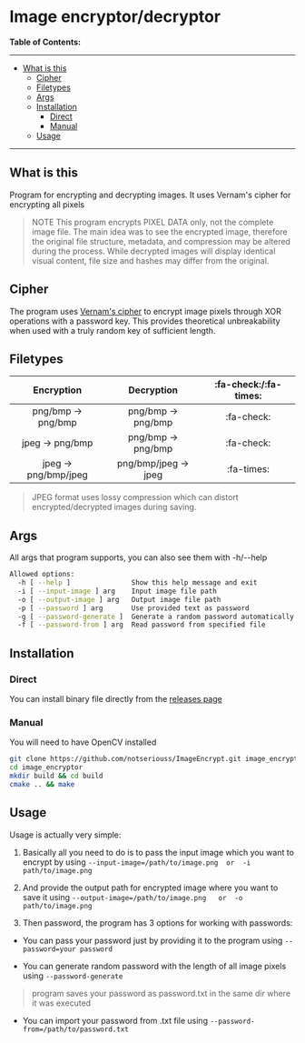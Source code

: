 # Image encryptor/decryptor

**Table of Contents:**
***
- [What is this](#what-is-this)
  - [Cipher](#cipher)
  - [Filetypes](#filetypes)
  - [Args](#args)
  - [Installation](#installation)
    - [Direct](#direct)
    - [Manual](#manual)
  - [Usage](#usage)
***
## What is this
Program for encrypting and decrypting images. It uses Vernam's cipher for encrypting all pixels
> NOTE
> This program encrypts PIXEL DATA only, not the complete image file. The main idea was to see the encrypted image, therefore the original file structure, metadata, and compression may be altered during the process. While decrypted images will display identical visual content, file size and hashes may differ from the original.


## Cipher
The program uses [Vernam's cipher](https://en.wikipedia.org/w/index.php?title=Gilbert_Vernam&section=3#The_Vernam_cipher) to encrypt image pixels through XOR operations with a password key. This provides theoretical unbreakability when used with a truly random key of sufficient length.

## Filetypes
| Encryption | Decryption | :fa-check:/:fa-times: | 
| :--------------: | :--------------:| :-----------: |
| png/bmp -> png/bmp | png/bmp -> png/bmp | :fa-check: |
| jpeg -> png/bmp | png/bmp -> png/bmp | :fa-check: |
| jpeg -> png/bmp/jpeg | png/bmp/jpeg -> jpeg | :fa-times: |

>    JPEG format uses lossy compression which can distort encrypted/decrypted images during saving.

## Args

All args that program supports, you can also see them with -h/--help

```sh
Allowed options:
  -h [ --help ]               Show this help message and exit
  -i [ --input-image ] arg    Input image file path
  -o [ --output-image ] arg   Output image file path
  -p [ --password ] arg       Use provided text as password
  -g [ --password-generate ]  Generate a random password automatically
  -f [ --password-from ] arg  Read password from specified file
  ```

## Installation
### Direct
You can install binary file directly from the [releases page](https://github.com/notseriouss/ImagEncrypt/releases)

### Manual
You will need to have OpenCV installed
```sh
git clone https://github.com/notseriouss/ImageEncrypt.git image_encryptor
cd image_encryptor
mkdir build && cd build
cmake .. && make
```
## Usage
Usage is actually very simple:
1. Basically all you need to do is to pass the input image which you want to encrypt by using
`--input-image=/path/to/image.png  or  -i path/to/image.png`

2. And provide the output path for encrypted image where you want to save it  using
`--output-image=/path/to/image.png   or  -o path/to/image.png `

3.  Then password, the program has 3 options for working with passwords:
* You can pass your password just by providing it to the program using 
`--password=your password`

* You can generate random password with the length of all image pixels using
`--password-generate `
> program saves your password as password.txt in the same dir where it was executed

* You can import your password from .txt file using
`--password-from=/path/to/password.txt`
